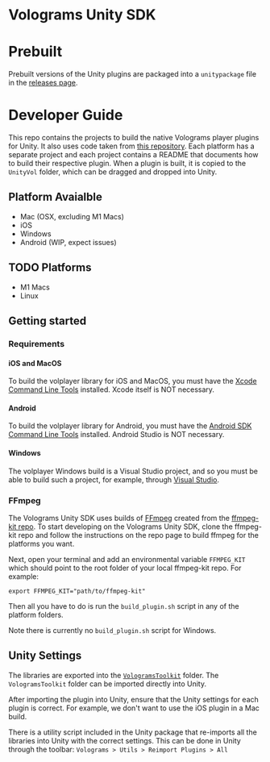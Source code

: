 # Volograms Unity SDK 

# Prebuilt

Prebuilt versions of the Unity plugins are packaged into a `unitypackage` file in the [releases page](https://github.com/Volograms/volograms_unity_plugin/releases).

# Developer Guide

This repo contains the projects to build the native Volograms player plugins for Unity. It also uses code taken from [this repository](https://bitbucket.org/volograms/vol_av/src/master/). Each platform has a separate project and each project contains a README that documents how to build their respective plugin. When a plugin is built, it is copied to the `UnityVol` folder, which can be dragged and dropped into Unity. 

## Platform Avaialble 
- Mac (OSX, excluding M1 Macs)
- iOS
- Windows
- Android (WIP, expect issues)

## TODO Platforms 
- M1 Macs
- Linux

## Getting started

### Requirements 

#### iOS and MacOS

To build the volplayer library for iOS and MacOS, you must have the [Xcode Command Line Tools](https://mac.install.guide/commandlinetools/3.html) installed. Xcode itself is NOT necessary.

#### Android 

To build the volplayer library for Android, you must have the [Android SDK Command Line Tools](https://developer.android.com/studio/command-line) installed. Android Studio is NOT necessary.

#### Windows

The volplayer Windows build is a Visual Studio project, and so you must be able to build such a project, for example, through [Visual Studio](https://visualstudio.microsoft.com/).

### FFmpeg
The Volograms Unity SDK uses builds of [FFmpeg](https://www.ffmpeg.org/) created from the [ffmpeg-kit repo](https://github.com/tanersener/ffmpeg-kit). To start developing on the Volograms Unity SDK, clone the ffmpeg-kit repo and follow the instructions on the repo page to build ffmpeg for the platforms you want. 

Next, open your terminal and add an environmental variable `FFMPEG_KIT` which should point to the root folder of your local ffmpeg-kit repo. For example:
```
export FFMPEG_KIT="path/to/ffmpeg-kit"
```

Then all you have to do is run the `build_plugin.sh` script in any of the platform folders.

Note there is currently no `build_plugin.sh` script for Windows. 

## Unity Settings
The libraries are exported into the [`VologramsToolkit`](./VologramsToolkit/Plugins/) folder. The `VologramsToolkit` folder can be imported directly into Unity. 

After importing the plugin into Unity, ensure that the Unity settings for each plugin is correct. For example, we don't want to use the iOS plugin in a Mac build. 

There is a utility script included in the Unity package that re-imports all the libraries into Unity with the correct settings. This can be done in Unity through the toolbar: `Volograms > Utils > Reimport Plugins > All`
